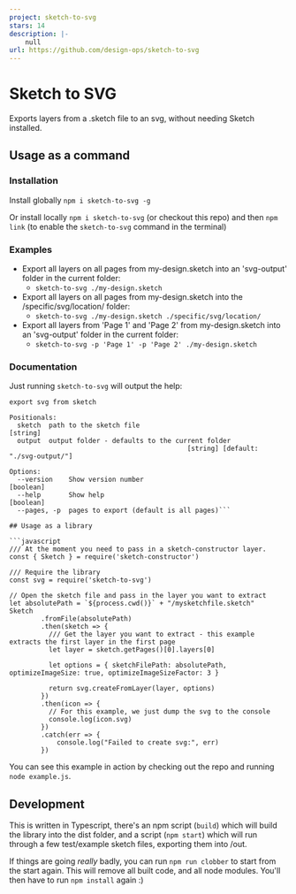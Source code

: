 ```yaml
---
project: sketch-to-svg
stars: 14
description: |-
    null
url: https://github.com/design-ops/sketch-to-svg
---
```


# Sketch to SVG

Exports layers from a .sketch file to an svg, without needing Sketch installed.

## Usage as a command

### Installation

Install globally  `npm i sketch-to-svg -g` 

Or install locally `npm i sketch-to-svg` (or checkout this repo) and then `npm link` (to enable the `sketch-to-svg` command in the terminal)

### Examples

* Export all layers on all pages from my-design.sketch into an 'svg-output' folder in the current folder:
    * `sketch-to-svg ./my-design.sketch` 
* Export all layers on all pages from my-design.sketch into the /specific/svg/location/ folder:
    * `sketch-to-svg ./my-design.sketch ./specific/svg/location/`
* Export all layers from 'Page 1' and 'Page 2' from my-design.sketch into an 'svg-output' folder in the current folder:
    * `sketch-to-svg -p 'Page 1' -p 'Page 2' ./my-design.sketch`

### Documentation

Just running `sketch-to-svg` will output the help:
```
export svg from sketch

Positionals:
  sketch  path to the sketch file                                       [string]
  output  output folder - defaults to the current folder
                                             [string] [default: "./svg-output/"]

Options:
  --version    Show version number                                     [boolean]
  --help       Show help                                               [boolean]
  --pages, -p  pages to export (default is all pages)```

## Usage as a library

```javascript
/// At the moment you need to pass in a sketch-constructor layer.
const { Sketch } = require('sketch-constructor')

/// Require the library
const svg = require('sketch-to-svg')

// Open the sketch file and pass in the layer you want to extract
let absolutePath = `${process.cwd()}` + "/mysketchfile.sketch"
Sketch
        .fromFile(absolutePath)
        .then(sketch => {
          /// Get the layer you want to extract - this example extracts the first layer in the first page
          let layer = sketch.getPages()[0].layers[0]

          let options = { sketchFilePath: absolutePath, optimizeImageSize: true, optimizeImageSizeFactor: 3 }

          return svg.createFromLayer(layer, options)
        })
        .then(icon => {
          // For this example, we just dump the svg to the console
          console.log(icon.svg)
        })
        .catch(err => {
            console.log("Failed to create svg:", err)
        })
```

You can see this example in action by checking out the repo and running `node example.js`.

## Development

This is written in Typescript, there's an npm script (`build`) which will build the library into the dist folder, and a script (`npm start`) which will 
run through a few test/example sketch files, exporting them into /out.

If things are going _really_ badly, you can run `npm run clobber` to start from the start again. This will remove all built code, and all node modules. You'll then have to run `npm install` again :)

